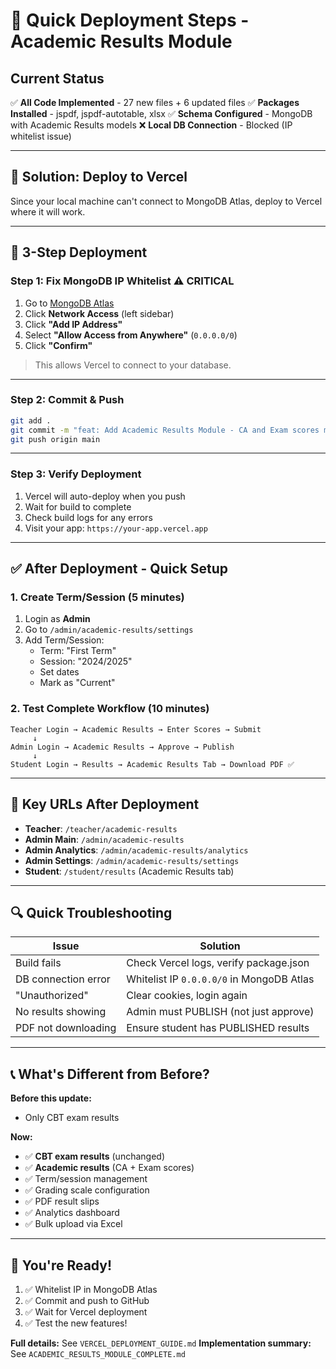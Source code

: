 # 🚀 Quick Deployment Steps - Academic Results Module

## Current Status

✅ **All Code Implemented** - 27 new files + 6 updated files
✅ **Packages Installed** - jspdf, jspdf-autotable, xlsx
✅ **Schema Configured** - MongoDB with Academic Results models
❌ **Local DB Connection** - Blocked (IP whitelist issue)

---

## 🎯 Solution: Deploy to Vercel

Since your local machine can't connect to MongoDB Atlas, deploy to Vercel where it will work.

---

## 📝 3-Step Deployment

### **Step 1: Fix MongoDB IP Whitelist** ⚠️ CRITICAL

1. Go to [MongoDB Atlas](https://cloud.mongodb.com/)
2. Click **Network Access** (left sidebar)
3. Click **"Add IP Address"**
4. Select **"Allow Access from Anywhere"** (`0.0.0.0/0`)
5. Click **"Confirm"**

> This allows Vercel to connect to your database.

---

### **Step 2: Commit & Push**

```bash
git add .
git commit -m "feat: Add Academic Results Module - CA and Exam scores management"
git push origin main
```

---

### **Step 3: Verify Deployment**

1. Vercel will auto-deploy when you push
2. Wait for build to complete
3. Check build logs for any errors
4. Visit your app: `https://your-app.vercel.app`

---

## ✅ After Deployment - Quick Setup

### **1. Create Term/Session (5 minutes)**

1. Login as **Admin**
2. Go to `/admin/academic-results/settings`
3. Add Term/Session:
   - Term: "First Term"
   - Session: "2024/2025"
   - Set dates
   - Mark as "Current"

### **2. Test Complete Workflow (10 minutes)**

```
Teacher Login → Academic Results → Enter Scores → Submit
     ↓
Admin Login → Academic Results → Approve → Publish
     ↓
Student Login → Results → Academic Results Tab → Download PDF ✅
```

---

## 🎯 Key URLs After Deployment

- **Teacher**: `/teacher/academic-results`
- **Admin Main**: `/admin/academic-results`
- **Admin Analytics**: `/admin/academic-results/analytics`
- **Admin Settings**: `/admin/academic-results/settings`
- **Student**: `/student/results` (Academic Results tab)

---

## 🔍 Quick Troubleshooting

| Issue | Solution |
|-------|----------|
| Build fails | Check Vercel logs, verify package.json |
| DB connection error | Whitelist IP `0.0.0.0/0` in MongoDB Atlas |
| "Unauthorized" | Clear cookies, login again |
| No results showing | Admin must PUBLISH (not just approve) |
| PDF not downloading | Ensure student has PUBLISHED results |

---

## 📞 What's Different from Before?

**Before this update:**
- Only CBT exam results

**Now:**
- ✅ **CBT exam results** (unchanged)
- ✅ **Academic results** (CA + Exam scores)
- ✅ Term/session management
- ✅ Grading scale configuration
- ✅ PDF result slips
- ✅ Analytics dashboard
- ✅ Bulk upload via Excel

---

## 🎉 You're Ready!

1. ✅ Whitelist IP in MongoDB Atlas
2. ✅ Commit and push to GitHub
3. ✅ Wait for Vercel deployment
4. ✅ Test the new features!

**Full details:** See `VERCEL_DEPLOYMENT_GUIDE.md`
**Implementation summary:** See `ACADEMIC_RESULTS_MODULE_COMPLETE.md`


